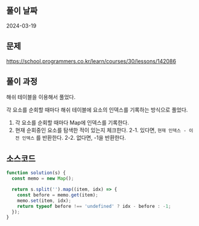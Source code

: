 ## 풀이 날짜

2024-03-19

## 문제

https://school.programmers.co.kr/learn/courses/30/lessons/142086

## 풀이 과정

해쉬 테이블을 이용해서 풀었다.

각 요소를 순회할 때마다 해쉬 테이블에 요소의 인덱스를 기록하는 방식으로 풀었다.

1. 각 요소를 순회할 때마다 Map에 인덱스를 기록한다.
2. 현재 순회중인 요소를 탐색한 적이 있는지 체크한다.
   2-1. 있다면, `현재 인덱스 - 이전 인덱스` 를 반환한다.
   2-2. 없다면, -1을 반환한다.

## 소스코드

```js
function solution(s) {
  const memo = new Map();

  return s.split('').map((item, idx) => {
    const before = memo.get(item);
    memo.set(item, idx);
    return typeof before !== 'undefined' ? idx - before : -1;
  });
}
```
